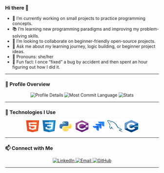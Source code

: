 


### Hi there 👋

- 🌱 I’m currently working on small projects to practice programming concepts.  
- 📚 I’m learning new programming paradigms and improving my problem-solving skills.  
- 🤝 I’m looking to collaborate on beginner-friendly open-source projects.  
- 💬 Ask me about my learning journey, logic building, or beginner project ideas.  
- 🌟 Pronouns: she/her  
- 🎉 Fun fact: I once “fixed” a bug by accident and then spent an hour figuring out how I did it.

---

### 🌟 Profile Overview

<div align="center">
  <img src="https://github-profile-summary-cards.vercel.app/api/cards/profile-details?username=JoyceCabral-cloud&theme=dracula" alt="Profile Details" />
  <img src="https://github-profile-summary-cards.vercel.app/api/cards/most-commit-language?username=JoyceCabral-cloud&theme=dracula" alt="Most Commit Language" />
  <img src="https://github-profile-summary-cards.vercel.app/api/cards/stats?username=JoyceCabral-cloud&theme=dracula" alt="Stats" />
</div>

---


### 🚀 Technologies I Use

<div align="center">
  
  <img alt="HTML5" height="40" width="50" src="https://raw.githubusercontent.com/devicons/devicon/master/icons/html5/html5-original.svg" />
  <img alt="CSS3" height="40" width="50" src="https://raw.githubusercontent.com/devicons/devicon/master/icons/css3/css3-original.svg" />
  <img alt="Python" height="40" width="50" src="https://raw.githubusercontent.com/devicons/devicon/master/icons/python/python-original.svg" />
  <img alt="C#" height="40" width="50" src="https://raw.githubusercontent.com/devicons/devicon/master/icons/csharp/csharp-original.svg" />
  <img alt="jira" height="40" width="50" src="https://raw.githubusercontent.com/devicons/devicon/master/icons/jira/jira-original.svg" />
  <img alt="mysql" height="40" width="50" src="https://raw.githubusercontent.com/devicons/devicon/master/icons/mysql/mysql-original.svg" />
  <img alt="c++" height="40" width="50" src="https://raw.githubusercontent.com/devicons/devicon/master/icons/cplusplus/cplusplus-original.svg" />
  
</div>

---


### 📫 Connect with Me

<p align="center">
  <a href="https://www.linkedin.com/in/joyce-cabral-8b9058331/">
    <img src="https://img.shields.io/badge/LinkedIn-0A66C2?style=for-the-badge&logo=linkedin&logoColor=white" alt="LinkedIn" />
  </a>
  <a href="mailto:joycemayara.cabral@email.com">
    <img src="https://img.shields.io/badge/Email-D14836?style=for-the-badge&logo=gmail&logoColor=white" alt="Email" />
  </a>
  <a href="https://github.com/JoyceCabral-cloud">
    <img src="https://img.shields.io/badge/GitHub-181717?style=for-the-badge&logo=github&logoColor=white" alt="GitHub" />
  </a>
</p>

---






<!--
Se quiser recolocar a snake depois, descomente este bloco e garanta que os arquivos existem no branch 'output':
<div align="center">
  <img src="https://github.com/JoyceCabral-cloud/JoyceCabral-cloud/raw/output/github-contribution-grid-snake.svg#gh-light-mode-only" alt="Snake animation (light)" />
  <img src="https://github.com/JoyceCabral-cloud/JoyceCabral-cloud/raw/output/github-contribution-grid-snake-dark.svg#gh-dark-mode-only" alt="Snake animation (dark)" />
</div>
-->

